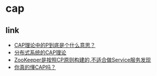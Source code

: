 # cap


## link

* [CAP理论中的P到底是个什么意思？](https://www.zhihu.com/question/54105974)
* [分布式系统的CAP理论](https://www.hollischuang.com/archives/666)
* [ZooKeeper是按照CP原则构建的,不适合做Service服务发现](https://blog.csdn.net/paincupid/article/details/80610441)
* [你真的懂CAP吗？](https://mp.weixin.qq.com/s/eXDTK-Qa5uPSNf5YSZ8kig)